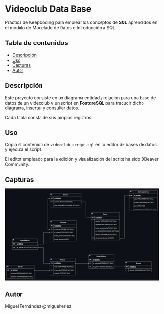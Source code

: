 # Videoclub Data Base
Práctica de KeepCoding para emplear los conceptos de **SQL** aprendidos en el módulo de Modelado de Datos e Introducción a SQL.

## Tabla de contenidos

- [Descripción](#descripción)
- [Uso](#uso)
- [Capturas](#capturas)
- [Autor](#autor)

## Descripción
Este proyecto consiste en un diagrama entidad / relación para una base de datos de un videoclub y un script en **PostgreSQL** para traducir dicho diagrama, insertar y consultar datos.

Cada tabla consta de sus propios registros.

## Uso
Copia el contenido de `videoclub_script.sql` en tu editor de bases de datos y ejecuta el script.

El editor empleado para la edición y visualización del script ha sido DBeaver Community.

## Capturas
![videoclub erd](videoclub_erd.png)

## Autor
Miguel Fernández @miguelferlez